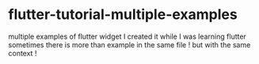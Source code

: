 # flutter-tutorial-multiple-examples
multiple examples of flutter widget I created it while I was learning flutter
sometimes there is more than example in the same file ! but with the same context !
